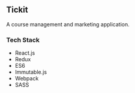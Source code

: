 ## Tickit

A course management and marketing application.


### Tech Stack

- React.js
- Redux
- ES6
- Immutable.js
- Webpack
- SASS